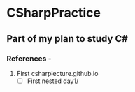 # **CSharpPractice**
## Part of my plan to study C#
### References - 
1. First csharplecture.github.io
   - [ ] First nested day1/
